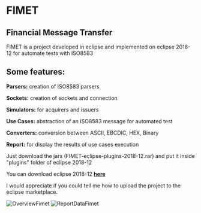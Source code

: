 # FIMET

## Financial Message Transfer

FIMET is a project developed in eclipse and implemented on eclipse 2018-12 for automate tests with ISO8583

## Some features:

**Parsers:** creation of ISO8583 parsers

**Sockets:** creation of sockets and connection

**Simulators:** for acquirers and issuers

**Use Cases:** abstraction of an ISO8583 message for automated test

**Converters:** conversion between ASCII, EBCDIC, HEX, Binary

**Report:** for display the results of use cases execution

Just download the jars (FIMET-eclipse-plugins-2018-12.rar) and put it inside "plugins" folder of eclipse 2018-12

You can download eclipse 2018-12 [**here**](https://www.eclipse.org/downloads/packages/release/2018-12/r)

I would appreciate if you could tell me how to upload the project to the eclipse marketplace.


![OverviewFimet](https://user-images.githubusercontent.com/6531429/70770950-1457ec00-1d35-11ea-8463-d72a38c05b8e.PNG)
![ReportDataFimet](https://user-images.githubusercontent.com/6531429/70764785-401ba780-1d1e-11ea-91a1-e9afc53239ad.PNG)
